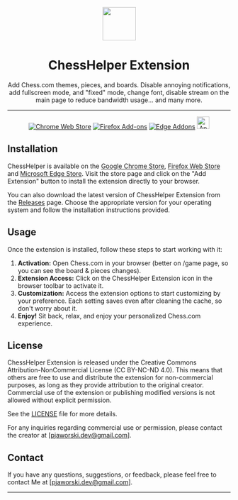 <p align="center">
  <img src="https://github.com/chesshelper/chesshelper/assets/47056812/3962adcb-a242-4146-93e2-3ad8a89492f4" width="75" height="75"/>
</p>

<p align="center">
 <h1 align="center">ChessHelper Extension</h1>
</p>

<p align="center">
Add Chess.com themes, pieces, and boards. Disable annoying notifications, add fullscreen mode, and "fixed" mode, change font, disable stream on the main page to reduce bandwidth usage... and many more.
</p>

***

<p align="center"><a rel="noreferrer noopener" href="https://chromewebstore.google.com/detail/kdkckejnngdmlcephpnfaggaeofloode"><img alt="Chrome Web Store" src="https://img.shields.io/badge/Chrome-141e24.svg?&style=for-the-badge&logo=google-chrome&logoColor=white"></a>  <a rel="noreferrer noopener" href="https://addons.mozilla.org/en-US/firefox/addon/chesshelper/"><img alt="Firefox Add-ons" src="https://img.shields.io/badge/Firefox-141e24.svg?&style=for-the-badge&logo=firefox-browser&logoColor=white"></a>  <a rel="noreferrer noopener" href="https://microsoftedge.microsoft.com/addons/detail/chess-pro-better-chessc/piiencmafefnakeddeeecjkehmbgcjdg"><img alt="Edge Addons" src="https://img.shields.io/badge/Edge-141e24.svg?&style=for-the-badge&logo=e&logoColor=white"></a>  <a href="#soon" title="Soon" rel="noreferrer noopener"><img height="28" alt="Apple App Store" src="https://img.shields.io/badge/Safari-141e24.svg?&style=for-the-badge&logo=safari&logoColor=white"></a>


## Installation

ChessHelper is available on the [Google Chrome Store](https://chrome.google.com/webstore/detail/chesshelper-improve-chess/kdkckejnngdmlcephpnfaggaeofloode/), [Firefox Web Store](https://addons.mozilla.org/en-US/firefox/addon/chesshelper/) and [Microsoft Edge Store](https://microsoftedge.microsoft.com/addons/detail/chess-pro-better-chessc/piiencmafefnakeddeeecjkehmbgcjdg). Visit the store page and click on the "Add Extension" button to install the extension directly to your browser.

You can also download the latest version of ChessHelper Extension from the [Releases](https://github.com/chesshelper/chesshelper/releases) page. Choose the appropriate version for your operating system and follow the installation instructions provided.

## Usage

Once the extension is installed, follow these steps to start working with it:

1. **Activation:** Open Chess.com in your browser (better on /game page, so you can see the board & pieces changes).
2. **Extension Access:** Click on the ChessHelper Extension icon in the browser toolbar to activate it.
3. **Customization:** Access the extension options to start customizing by your preference. Each setting saves even after cleaning the cache, so don't worry about it.
4. **Enjoy!** Sit back, relax, and enjoy your personalized Chess.com experience. 

## License

ChessHelper Extension is released under the Creative Commons Attribution-NonCommercial License (CC BY-NC-ND 4.0). This means that others are free to use and distribute the extension for non-commercial purposes, as long as they provide attribution to the original creator. Commercial use of the extension or publishing modified versions is not allowed without explicit permission.

See the [LICENSE](https://github.com/chesshelper/chesshelper/blob/main/LICENSE.md) file for more details.

For any inquiries regarding commercial use or permission, please contact the creator at [pjaworski.dev@gmail.com].

## Contact

If you have any questions, suggestions, or feedback, please feel free to contact Me at [pjaworski.dev@gmail.com].

---
